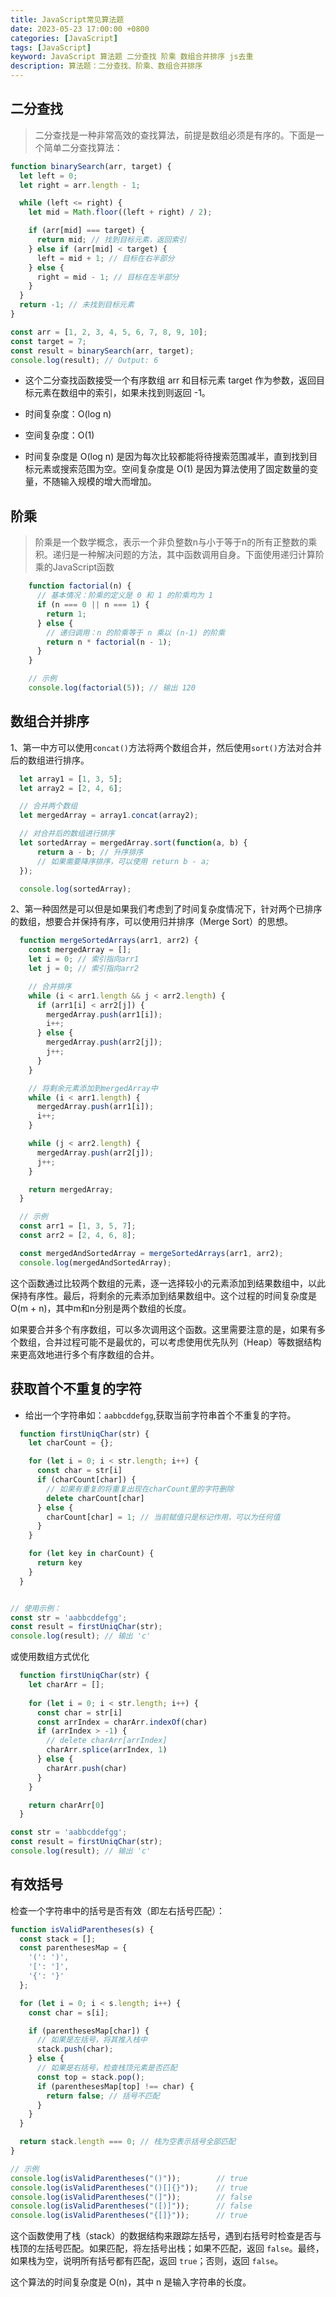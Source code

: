 ```yaml
---
title: JavaScript常见算法题
date: 2023-05-23 17:00:00 +0800
categories: [JavaScript]
tags: [JavaScript]
keyword: JavaScript 算法题 二分查找 阶乘 数组合并排序 js去重
description: 算法题：二分查找、阶乘、数组合并排序
---
```


## 二分查找

>二分查找是一种非常高效的查找算法，前提是数组必须是有序的。下面是一个简单二分查找算法：

``` javascript
function binarySearch(arr, target) {
  let left = 0;
  let right = arr.length - 1;

  while (left <= right) {
    let mid = Math.floor((left + right) / 2);

    if (arr[mid] === target) {
      return mid; // 找到目标元素，返回索引
    } else if (arr[mid] < target) {
      left = mid + 1; // 目标在右半部分
    } else {
      right = mid - 1; // 目标在左半部分
    }
  }
  return -1; // 未找到目标元素
}

const arr = [1, 2, 3, 4, 5, 6, 7, 8, 9, 10];
const target = 7;
const result = binarySearch(arr, target);
console.log(result); // Output: 6

```
- 这个二分查找函数接受一个有序数组 arr 和目标元素 target 作为参数，返回目标元素在数组中的索引，如果未找到则返回 -1。

- 时间复杂度：O(log n)
- 空间复杂度：O(1)

- 时间复杂度是 O(log n) 是因为每次比较都能将待搜索范围减半，直到找到目标元素或搜索范围为空。空间复杂度是 O(1) 是因为算法使用了固定数量的变量，不随输入规模的增大而增加。



## 阶乘

> 阶乘是一个数学概念，表示一个非负整数n与小于等于n的所有正整数的乘积。递归是一种解决问题的方法，其中函数调用自身。下面使用递归计算阶乘的JavaScript函数

``` js
    function factorial(n) {
      // 基本情况：阶乘的定义是 0 和 1 的阶乘均为 1
      if (n === 0 || n === 1) {
        return 1;
      } else {
        // 递归调用：n 的阶乘等于 n 乘以 (n-1) 的阶乘
        return n * factorial(n - 1);
      }
    }

    // 示例
    console.log(factorial(5)); // 输出 120

```

## 数组合并排序

1、第一中方可以使用`concat()`方法将两个数组合并，然后使用`sort()`方法对合并后的数组进行排序。
```js
  let array1 = [1, 3, 5];
  let array2 = [2, 4, 6];

  // 合并两个数组
  let mergedArray = array1.concat(array2);

  // 对合并后的数组进行排序
  let sortedArray = mergedArray.sort(function(a, b) {
      return a - b; // 升序排序
      // 如果需要降序排序，可以使用 return b - a;
  });

  console.log(sortedArray);

```

2、第一种固然是可以但是如果我们考虑到了时间复杂度情况下，针对两个已排序的数组，想要合并保持有序，可以使用归并排序（Merge Sort）的思想。

```js
  function mergeSortedArrays(arr1, arr2) {
    const mergedArray = [];
    let i = 0; // 索引指向arr1
    let j = 0; // 索引指向arr2

    // 合并排序
    while (i < arr1.length && j < arr2.length) {
      if (arr1[i] < arr2[j]) {
        mergedArray.push(arr1[i]);
        i++;
      } else {
        mergedArray.push(arr2[j]);
        j++;
      }
    }

    // 将剩余元素添加到mergedArray中
    while (i < arr1.length) {
      mergedArray.push(arr1[i]);
      i++;
    }

    while (j < arr2.length) {
      mergedArray.push(arr2[j]);
      j++;
    }

    return mergedArray;
  }

  // 示例
  const arr1 = [1, 3, 5, 7];
  const arr2 = [2, 4, 6, 8];

  const mergedAndSortedArray = mergeSortedArrays(arr1, arr2);
  console.log(mergedAndSortedArray);

```
这个函数通过比较两个数组的元素，逐一选择较小的元素添加到结果数组中，以此保持有序性。最后，将剩余的元素添加到结果数组中。这个过程的时间复杂度是O(m + n)，其中m和n分别是两个数组的长度。

如果要合并多个有序数组，可以多次调用这个函数。这里需要注意的是，如果有多个数组，合并过程可能不是最优的，可以考虑使用优先队列（Heap）等数据结构来更高效地进行多个有序数组的合并。


## 获取首个不重复的字符
- 给出一个字符串如：`aabbcddefgg`,获取当前字符串首个不重复的字符。

``` js
  function firstUniqChar(str) {
    let charCount = {};

    for (let i = 0; i < str.length; i++) {
      const char = str[i]
      if (charCount[char]) {
        // 如果有重复的将重复出现在charCount里的字符删除
        delete charCount[char]
      } else {
        charCount[char] = 1; // 当前赋值只是标记作用，可以为任何值
      }
    }

    for (let key in charCount) {
      return key
    }
  }


// 使用示例：
const str = 'aabbcddefgg';
const result = firstUniqChar(str);
console.log(result); // 输出 'c'

```
或使用数组方式优化
```js
  function firstUniqChar(str) {
    let charArr = [];
    
    for (let i = 0; i < str.length; i++) {
      const char = str[i]
      const arrIndex = charArr.indexOf(char)
      if (arrIndex > -1) {
        // delete charArr[arrIndex]
        charArr.splice(arrIndex, 1)
      } else {
        charArr.push(char)
      }
    }

    return charArr[0]
  }

const str = 'aabbcddefgg';
const result = firstUniqChar(str);
console.log(result); // 输出 'c'
```


## 有效括号

检查一个字符串中的括号是否有效（即左右括号匹配）：

```javascript
function isValidParentheses(s) {
  const stack = [];
  const parenthesesMap = {
    '(': ')',
    '[': ']',
    '{': '}'
  };

  for (let i = 0; i < s.length; i++) {
    const char = s[i];

    if (parenthesesMap[char]) {
      // 如果是左括号，将其推入栈中
      stack.push(char);
    } else {
      // 如果是右括号，检查栈顶元素是否匹配
      const top = stack.pop();
      if (parenthesesMap[top] !== char) {
        return false; // 括号不匹配
      }
    }
  }

  return stack.length === 0; // 栈为空表示括号全部匹配
}

// 示例
console.log(isValidParentheses("()"));        // true
console.log(isValidParentheses("()[]{}"));    // true
console.log(isValidParentheses("(]"));        // false
console.log(isValidParentheses("([)]"));      // false
console.log(isValidParentheses("{[]}"));      // true
```

这个函数使用了栈（stack）的数据结构来跟踪左括号，遇到右括号时检查是否与栈顶的左括号匹配。如果匹配，将左括号出栈；如果不匹配，返回 `false`。最终，如果栈为空，说明所有括号都有匹配，返回 `true`；否则，返回 `false`。

这个算法的时间复杂度是 O(n)，其中 n 是输入字符串的长度。